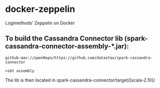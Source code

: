 # docker-zeppelin
Logimethods' Zeppelin on Docker

## To build the Cassandra Connector lib (spark-cassandra-connector-assembly-*.jar):

    github-mac://openRepo/https://github.com/datastax/spark-cassandra-connector
    
    >sbt assembly
    
The lib is then located in spark-cassandra-connector/target/[scala-2.10]/    
